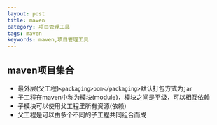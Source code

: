 ```yaml
---
layout: post
title: maven
category: 项目管理工具
tags: maven
keywords: maven,项目管理工具
---
```

## maven项目集合
* 最外层(父工程)`<packaging>pom</packaging>`默认打包方式为`jar`
* 子工程在maven中称为模块(module)，模块之间是平级，可以相互依赖
* 子模块可以使用父工程里所有资源(依赖)
* 父工程是可以由多个不同的子工程共同组合而成
